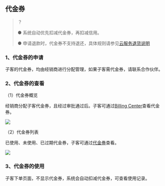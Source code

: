## 代金券

>？
>
>● 系统自动优先扣减代金券，再扣减信用。
>
>● 申请退款时，代金券不支持退还，具体规则请参见[云服务退货说明](https://www.tencentcloud.com/document/product/555/7440)

### **1、代金券的申请**

子客的代金券，均由经销商进行分配管理，如果子客需代金券，请联系合作伙伴。

### 2、代金券的查看

（1）代金券概览

经销商分配子客代金券，且经过审批通过后。子客可通过[Billing Center](https://console.intl.cloud.tencent.com/expense/accountinfo)查看代金券。

![](https://staticintl.cloudcachetci.com/yehe/backend-news/evRd234_5.png)

（2）代金券列表

已使用、未使用、已过期代金券，子客可通过[代金券](https://console.tencentcloud.com/expense/customervoucher)查看。

![](https://staticintl.cloudcachetci.com/yehe/backend-news/Jcuf019_6.png)

### 3、代金券的使用

子客下单页面，不显示代金券，系统会自动扣减代金券，可查看使用记录。

